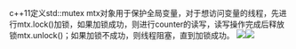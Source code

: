 c++11定义std::mutex mtx对象用于保护全局变量，对于想访问变量的线程，先进行mtx.lock()加锁，如果加锁成功，则进行counter的读写，读写操作完成后释放锁mtx.unlock()；如果加锁不成功，则线程阻塞，直到加锁成功。
![](file:///C:\Users\mi\AppData\Local\Temp\ksohtml14008\wps3.jpg)![](file:///C:\Users\mi\AppData\Local\Temp\ksohtml14008\wps4.jpg)
